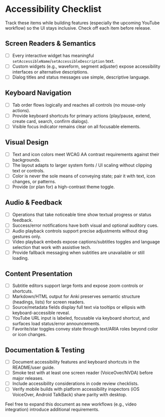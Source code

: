 # Accessibility Checklist

Track these items while building features (especially the upcoming YouTube workflow) so the UI stays inclusive. Check off each item before release.

## Screen Readers & Semantics
- [ ] Every interactive widget has meaningful `setAccessibleName`/`setAccessibleDescription` text.
- [ ] Custom widgets (e.g., waveform, segment adjuster) expose accessibility interfaces or alternative descriptions.
- [ ] Dialog titles and status messages use simple, descriptive language.

## Keyboard Navigation
- [ ] Tab order flows logically and reaches all controls (no mouse-only actions).
- [ ] Provide keyboard shortcuts for primary actions (play/pause, extend, create card, search, confirm dialogs).
- [ ] Visible focus indicator remains clear on all focusable elements.

## Visual Design
- [ ] Text and icon colors meet WCAG AA contrast requirements against their backgrounds.
- [ ] The layout adapts to larger system fonts / UI scaling without clipping text or controls.
- [ ] Color is never the sole means of conveying state; pair it with text, icon changes, or patterns.
- [ ] Provide (or plan for) a high-contrast theme toggle.

## Audio & Feedback
- [ ] Operations that take noticeable time show textual progress or status feedback.
- [ ] Success/error notifications have both visual and optional auditory cues.
- [ ] Audio playback controls support precise adjustments without drag gestures only.
- [ ] Video playback embeds expose captions/subtitles toggles and language selection that work with assistive tech.
- [ ] Provide fallback messaging when subtitles are unavailable or still loading.

## Content Presentation
- [ ] Subtitle editors support large fonts and expose zoom controls or shortcuts.
- [ ] Markdown/HTML output for Anki preserves semantic structure (headings, lists) for screen readers.
- [ ] Source/metadata fields display full text via tooltips or ellipsis with keyboard-accessible reveal.
- [ ] YouTube URL input is labeled, focusable via keyboard shortcut, and surfaces load status/error announcements.
- [ ] Favorite/star toggles convey state through text/ARIA roles beyond color or icon changes.

## Documentation & Testing
- [ ] Document accessibility features and keyboard shortcuts in the README/user guide.
- [ ] Smoke test with at least one screen reader (VoiceOver/NVDA) before major releases.
- [ ] Include accessibility considerations in code review checklists.
- [ ] Verify mobile builds with platform accessibility inspectors (iOS VoiceOver, Android TalkBack) share parity with desktop.

Feel free to expand this document as new workflows (e.g., video integration) introduce additional requirements.
